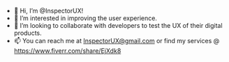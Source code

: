 - 👋 Hi, I’m @InspectorUX!
- 👀 I’m interested in improving the user experience.
- 💞️ I’m looking to collaborate with developers to test the UX of their digital products.
- 📫 You can reach me at InspectorUX@gmail.com or find my services @ https://www.fiverr.com/share/EjXdk8


<!---
InspectorUX/InspectorUX is a ✨ special ✨ repository because its `README.md` (this file) appears on your GitHub profile.
You can click the Preview link to take a look at your changes.
--->
